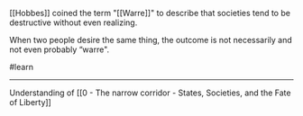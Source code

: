 [[Hobbes]] coined the term "[[Warre]]" to describe that societies tend to be destructive without even realizing.

When two people desire the same thing, the outcome is not necessarily and not even probably “warre".

#learn 

---

Understanding of [[0 - The narrow corridor - States, Societies, and the Fate of Liberty]]